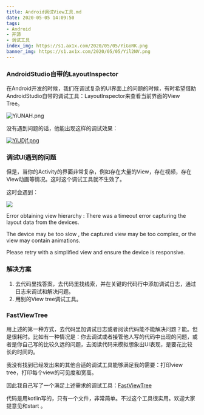 ```yaml
---
title: Android调试View工具.md
date: 2020-05-05 14:09:50
tags: 
- Android
- 开源
- 调试工具
index_img: https://s1.ax1x.com/2020/05/05/YiGoRK.png
banner_img: https://s1.ax1x.com/2020/05/05/Yil2NV.png
---
```




### AndroidStudio自带的LayoutInspector

在Android开发的时候，我们在调试复杂的UI界面上的问题的时候，有时希望借助AndroidStudio自带的调试工具：LayoutInspector来查看当前界面的View Tree。

![YiUNAH.png](https://s1.ax1x.com/2020/05/05/YiUNAH.png)

没有遇到问题的话，他能出现这样的调试效果：

[![YiUDjf.png](https://s1.ax1x.com/2020/05/05/YiUDjf.png)](https://imgchr.com/i/YiUDjf)



### 调试UI遇到的问题

但是，当你的Activity的界面非常复杂，例如存在大量的View，存在视频，存在View动画等情况。这时这个调试工具就不生效了。

这时会遇到：

![](https://s1.ax1x.com/2020/05/05/YiGoRK.png)

Error obtaining view hierarchy : There was a timeout error capturing the layout data from the devices.

The device may be too slow , the captured view may be too complex, or the view may contain animations.

Please retry with a simplified view and ensure the device is responsive.



### 解决方案

1. 去代码里找答案，去代码里找线索，并在关键的代码行中添加调试日志，通过日志来调试和解决问题。
2. 用别的View tree调试工具。



### FastViewTree

用上述的第一种方式，去代码里加调试日志或者阅读代码能不能解决问题？能。但是很耗时。比如有一种情况是：你去调试或者接管他人写的代码中出现的问题，或者是你自己写的比较久远的问题，去阅读代码来模拟想象出UI表现，是要花比较长的时间的。

我没有找到已经发出来的其他合适的调试工具能够满足我的需要：打印view tree，打印每个view的可见度和宽高。

因此我自己写了一个满足上述需求的调试工具：[FastViewTree](https://github.com/HWilliamgo/FastViewTree)

代码是用kotlin写的，只有一个文件，非常简单。不过这个工具很实用。欢迎大家提意见和start 。



